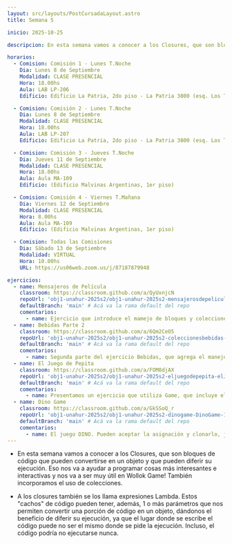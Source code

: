 ```yaml
---
layout: src/layouts/PostCursadaLayout.astro
title: Semana 5

inicio: 2025-10-25

descripcion: En esta semana vamos a conocer a los Closures, que son bloques de código que pueden convertirse en un objeto y que pueden diferir su ejecución. Eso nos va a ayudar a programar cosas más interesantes e interactivas y nos va a ser muy útil en Wollok Game! También incorporamos el uso de colecciones.

horarios:
  - Comision: Comisión 1 - Lunes T.Noche
    Dia: Lunes 8 de Septiembre
    Modalidad: CLASE PRESENCIAL
    Hora: 18.00hs
    Aula: LAB LP-206
    Edificio: Edificio La Patria, 2do piso - La Patria 3800 (esq. Los Toldos)

  - Comision: Comisión 2 - Lunes T.Noche
    Dia: Lunes 8 de Septiembre
    Modalidad: CLASE PRESENCIAL
    Hora: 18.00hs
    Aula: LAB LP-207
    Edificio: Edificio La Patria, 2do piso - La Patria 3800 (esq. Los Toldos)

  - Comision: Comisión 3 - Jueves T.Noche
    Dia: Jueves 11 de Septiembre
    Modalidad: CLASE PRESENCIAL
    Hora: 18.00hs
    Aula: Aula MA-109
    Edificio: (Edificio Malvinas Argentinas, 1er piso)

  - Comision: Comisión 4 - Viernes T.Mañana
    Dia: Viernes 12 de Septiembre
    Modalidad: CLASE PRESENCIAL
    Hora: 8.00hs
    Aula: Aula MA-109
    Edificio: (Edificio Malvinas Argentinas, 1er piso)

  - Comision: Todas las Comisiones
    Dia: Sábado 13 de Septiembre
    Modalidad: VIRTUAL
    Hora: 10.00hs
    URL: https://us06web.zoom.us/j/87187879948

ejercicios:
  - name: Mensajeros de Película
    classroom: https://classroom.github.com/a/QyUxnjcN
    repoUrl: 'obj1-unahur-2025s2/obj1-unahur-2025s2-mensajerosdepelicula-mensajeros' # Acá va la URL del repo sin el "https://github.com/"
    defaultBranch: 'main' # Acá va la rama default del repo
    comentarios:
      - name: Ejercicio que introduce el mamejo de bloques y colecciones.
  - name: Bebidas Parte 2
    classroom: https://classroom.github.com/a/6Qm2CeO5
    repoUrl: 'obj1-unahur-2025s2/obj1-unahur-2025s2-coleccionesbebidas-coleccionesBebidas' # Acá va la URL del repo sin el "https://github.com/"
    defaultBranch: 'main' # Acá va la rama default del repo
    comentarios:
      - name: Segunda parte del ejercicio Bebidas, que agrega el manejo de bloques y colecciones.
  - name: El Juego de Pepita
    classroom: https://classroom.github.com/a/FOM8djAX
    repoUrl: 'obj1-unahur-2025s2/obj1-unahur-2025s2-eljuegodepepita-elJuegoDePepita' # Acá va la URL del repo sin el "https://github.com/"
    defaultBranch: 'main' # Acá va la rama default del repo
    comentarios:
      - name: Presentamos un ejercicio que utiliza Game, que incluye el uso de closures.
  - name: Dino Game
    classroom: https://classroom.github.com/a/GkSSoQ_r
    repoUrl: 'obj1-unahur-2025s2/obj1-unahur-2025s2-dinogame-DinoGame-1' # Acá va la URL del repo sin el "https://github.com/"
    defaultBranch: 'main' # Acá va la rama default del repo
    comentarios:
      - name: El juego DINO. Pueden aceptar la asignación y clonarlo, jugar con el código, y programar las propuestas de trabajo!
---
```


- En esta semana vamos a conocer a los Closures, que son bloques de código que pueden convertirse en un objeto y que pueden diferir su ejecución. Eso nos va a ayudar a programar cosas más interesantes e interactivas y nos va a ser muy útil en Wollok Game! También incorporamos el uso de colecciones.

- A los closures también se los llama expresiones Lambda. Estos "cachos" de código pueden tener, además, 1 o más parámetros que nos permiten convertir una porción de código en un objeto, dándonos el beneficio de diferir su ejecución, ya que el lugar donde se escribe el código puede no ser el mismo donde se pide la ejecución. Incluso, el código podría no ejecutarse nunca.
